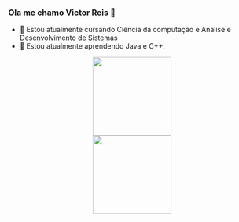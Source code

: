 ### Ola me chamo Victor Reis 👋

- 🔭 Estou atualmente cursando Ciência da computação e Analise e Desenvolvimento de Sistemas
- 🌱 Estou atualmente aprendendo Java e C++.

<div align="center">
  <a href="https://github.com/Vitelfs">
  <img height="160em" src="https://github-readme-stats.vercel.app/api?username=vitelfs&show_icons=true&theme=tokyonight&include_all_commits=true&count_private=true"/><br>
  <img height="160em" src="https://github-readme-stats.vercel.app/api/top-langs/?username=vitelfs&layout=compact&langs_count=7&theme=tokyonight"/>
</div
          
